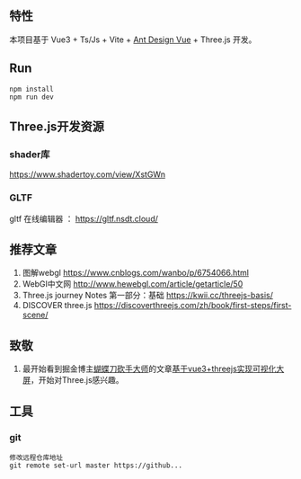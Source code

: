 ## 特性

本项目基于 Vue3 + Ts/Js + Vite +  [Ant Design Vue](https://antdv.com/components/overview) + Three.js 开发。

## Run

```node
npm install 
npm run dev
```

## Three.js开发资源

### shader库

 <https://www.shadertoy.com/view/XstGWn>

### GLTF

gltf 在线编辑器 ： <https://gltf.nsdt.cloud/>

## 推荐文章

1. 图解webgl <https://www.cnblogs.com/wanbo/p/6754066.html>
2. WebGI中文网 <http://www.hewebgl.com/article/getarticle/50>
3. Three.js journey Notes 第一部分：基础 <https://kwii.cc/threejs-basis/>
4. DISCOVER three.js <https://discoverthreejs.com/zh/book/first-steps/first-scene/>

## 致敬

1. 最开始看到掘金博主[蝴蝶刀砍手大师](<https://stevenfeng.cn/threejs-demo/>)的文章[基于vue3+threejs实现可视化大屏](https://juejin.cn/post/7235906062301085757)，开始对Three.js感兴趣。

<!-- 个人操作：
 git提交操作：https://blog.csdn.net/qq_43183942/article/details/132236316
 还不错的后台UI：https://www.creative-tim.com/product/muse-vue-ant-design-dashboard-pro -->

## 工具

### git

 ```
 修改远程仓库地址
 git remote set-url master https://github...

 


 ```
